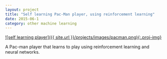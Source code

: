 ```yaml
---
layout: project
title: "Self learning Pac-Man player, using reinforcement learning"
date: 2015-06-1
category: other machine learning
---
```

[![self learning player]({{ site.url }}/projects/images/pacman.png){:.proj-img}](https://www.youtube.com/watch?v=NV9xViSfoBA "Click to play the video")
<p class="proj-text-content">A Pac-man player that learns to play using reinforcement learning and neural networks.</p>

